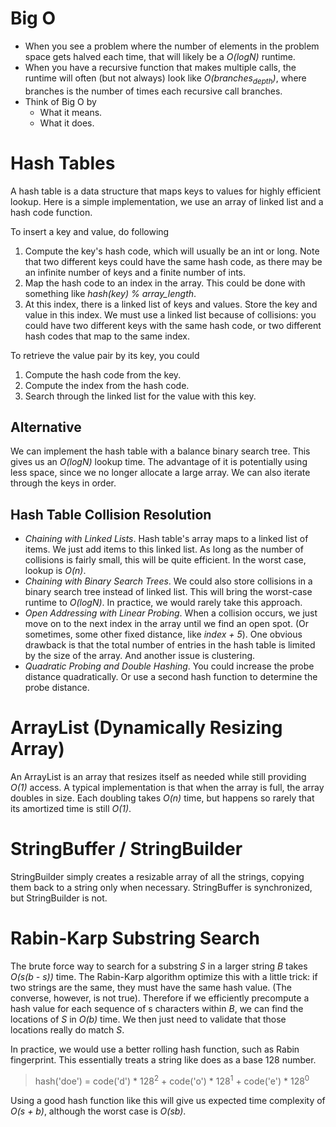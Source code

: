 # Big O

- When you see a problem where the number of elements in the problem space gets halved each time, that will likely be a *O(logN)*  runtime.
- When you have a recursive function that makes multiple calls, the runtime will often (but not always) look like *O(branches<sub>depth</sub>)*, where branches is the number of times each recursive call branches.
- Think of Big O by
  - What it means.
  - What it does. 


# Hash Tables

A hash table is a data structure that maps keys to values for highly efficient lookup. Here is a simple implementation, we use an array of linked list and a hash code function.

To insert a key and value, do following

1. Compute the key's hash code, which will usually be an int or long. Note that two different keys could have the same hash code, as there may be an infinite number of keys and a finite number of ints.
2. Map the hash code to an index in the array. This could be done with something like *hash(key) % array_length*.
3. At this index, there is a linked list of keys and values. Store the key and value in this index. We must use a linked list because of collisions: you could have two different keys with the same hash code, or two different hash codes that map to the same index.

To retrieve the value pair by its key, you could

1. Compute the hash code from the key.
2. Compute the index from the hash code.
3. Search through the linked list for the value with this key.


## Alternative

We can implement the hash table with a balance binary search tree. This gives us an *O(logN)* lookup time. The advantage of it is potentially using less space, since we no longer allocate a large array. We can also iterate through the keys in order.


## Hash Table Collision Resolution

- *Chaining with Linked Lists*. Hash table's array maps to a linked list of items. We just add items to this linked list. As long as the number of collisions is fairly small, this will be quite efficient. In the worst case, lookup is *O(n)*.
- *Chaining with Binary Search Trees*. We could also store collisions in a binary search tree instead of linked list. This will bring the worst-case runtime to *O(logN)*. In practice, we would rarely take this approach.
- *Open Addressing with Linear Probing*. When a collision occurs, we just move on to the next index in the array until we find an open spot. (Or sometimes, some other fixed distance, like *index + 5*). One obvious drawback is that the total number of entries in the hash table is limited by the size of the array. And another issue is clustering.
- *Quadratic Probing and Double Hashing*. You could increase the probe distance quadratically. Or use a second hash function to determine the probe distance.


# ArrayList (Dynamically Resizing Array)

An ArrayList is an array that resizes itself as needed while still providing *O(1)* access. A typical implementation is that when the array is full, the array doubles in size. Each doubling takes *O(n)* time, but happens so rarely that its amortized time is still *O(1)*.


# StringBuffer / StringBuilder

StringBuilder simply creates a resizable array of all the strings, copying them back to a string only when necessary. StringBuffer is synchronized, but StringBuilder is not.

# Rabin-Karp Substring Search

The brute force way to search for a substring *S* in a larger string *B* takes *O(s(b - s))* time. The Rabin-Karp algorithm optimize this with a little trick: if two strings are the same, they must have the same hash value. (The converse, however, is not true). Therefore if we efficiently precompute a hash value for each sequence of s characters within *B*, we can find the locations of *S* in *O(b)* time. We then just need to validate that those locations really do match *S*.

In practice, we would use a better rolling hash function, such as Rabin fingerprint. This essentially treats a string like does as a base 128 number.
> hash('doe') = code('d') * 128<sup>2</sup> + code('o') * 128<sup>1</sup> + code('e') * 128<sup>0</sup>

Using a good hash function like this will give us expected time complexity of *O(s + b)*, although the worst case is *O(sb)*.

